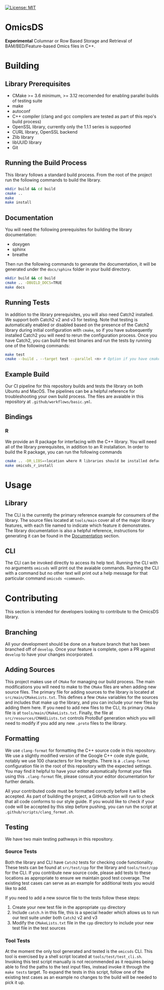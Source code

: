 [![License: MIT](https://img.shields.io/badge/License-MIT-yellow.svg)](https://opensource.org/licenses/MIT)

# OmicsDS
**Experimental** Columnar or Row Based Storage and Retrieval of BAM/BED/Feature-based Omics files in C++.

# Building
## Library Prerequisites
* CMake >= 3.6 minimum, >= 3.12 recomended for enabling parallel builds of testing suite
* make
* autoconf
* C++ compiler (clang and gcc compilers are tested as part of this repo's build process)
* OpenSSL library, currently only the 1.1.1 series is supported
* CURL library, OpenSSL backend
* Zlib library
* libUUID library
* Git

## Running the Build Process
This library follows a standard build process. From the root of the project run the following commands to build the library.
```bash
mkdir build && cd build
cmake ..
make
make install
```

## Documentation
You will need the following prerequisites for building the library documentation:
* doxygen
* sphinx
* breathe

Then run the following commands to generate the documentation, it will be generated under the `docs/sphinx` folder in your build directory.
```bash
mkdir build && cd build
cmake .. -DBUILD_DOCS=TRUE
make docs
```

## Running Tests
In addition to the library prerequisites, you will also need Catch2 installed. We support both Catch2 v2 and v3 for testing. Note that testing is automatically enabled or disabled based on the presence of the Catch2 library during initial configuration with `cmake`, so if you have subsequently installed Catch2 you will need to rerun the configuration process. Once you have Catch2, you can build the test binaries and run the tests by running one of the following commands:
```bash
make test
cmake --build . --target test --parallel <n> # Option if you have cmake >= 3.12, this will enable parallel building of the testing binaries which can speed up runtimes
```

## Example Build
Our CI pipeline for this repository builds and tests the library on both Ubuntu and MacOS. The pipelines can be a helpful reference for troubleshooting your own build process. The files are avaiable in this repository at `.github/workflows/basic.yml`.

## Bindings

### R
We provide an R package for interfacing with the C++ library. You will need all of the library prerequisites, in addition to an R installation. In order to build the R package, you can run the following commands
```bash
cmake .. -DR_LIBS=<location where R libraries should be installed defaults to ~/R-libs>
make omicsds_r_install
```

# Usage
## Library
The CLI is the currently the primary reference example for consumers of the library. The source files located at `tools/main` cover all of the major library features, with each file named to indicate which feature it demonstrates. The library documentation is also a helpful reference, instructions for generating it can be found in the [Documentation](#documentation) section.

## CLI
The CLI can be invoked directly to access its help text. Running the CLI with no arguments `omicsds` will print out the avaiable commands. Running the CLI with a command but no other text will print out a help message for that particular command `omicsds <command>`.

# Contributing
This section is intended for developers looking to contribute to the OmicsDS library.

## Branching
All your development should be done on a feature branch that has been branched off of `develop`. Once your feature is complete, open a PR against `develop` to have your changes incorporated.

## Adding Sources
This project makes use of `CMake` for managing our build process. The main modifications you will need to make to the `CMake` files are when adding new source files. The primary file for adding sources to the library is located at `src/main/CMakeLists.txt`. This defines a few `CMake` variables for the sources and includes that make up the library, and you can include your new files by adding them here. If you need to add new files to the CLI, its primary `CMake` file is at `tools/main/CMakeLists.txt`. Finally, the file at `src/resources/CMAKELists.txt` controls ProtoBuf generation which you will need to modify if you add any new `.proto` files to the library.

## Formatting
We use `clang-format` for formatting the C++ source code in this repository. We use a slightly modified version of the Google C++ code style guide, notably we use 100 characters for line lengths. There is a `.clang-format` configuration file in the root of this repository with the expected settings. You may find it helpful to have your editor automatically format your files using this `.clang-format` file, please consult your editor documentation for further details.

All your contributed code must be formatted correctly before it will be accepted. As part of building the project, a GitHub action will run to check that all code conforms to our style guide. If you would like to check if your code will be accepted by this step before pushing, you can run the script at `.github/scripts/clang_format.sh`.

## Testing
We have two main testing pathways in this repository.

### Source Tests
Both the library and CLI have `Catch2` tests for checking code functionality. These tests can be found at `src/test/cpp` for the library and `tools/test/cpp` for the CLI. If you contribute new source code, please add tests to these locations as appropriate to ensure we maintain good test coverage. The existing test cases can serve as an example for additional tests you would like to add.

If you need to add a new source file to the tests follow these steps:
1. Create your new test file in the appropriate `cpp` directory
2. Include `catch.h` in this file, this is a special header which allows us to run our test suite under both `Catch2` v2 and v3
3. Modify the `CMakeLists.txt` file in the `cpp` directory to include your new test file in the test sources

### Tool Tests
At the moment the only tool generated and tested is the `omicsds` CLI. This tool is exercised by a shell script located at `tools/test/test_cli.sh`. Invoking this test script manually is not recommended as it requires being able to find the paths to the test input files, instead invoke it through the `make tests` target. To expand the tests in this script, follow one of the existing test cases as an example no changes to the build will be needed to pick it up.
